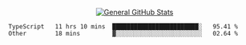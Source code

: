 <p align="center">
  <a href="https://github.com/AndyDevv">
    <img src="https://github-readme-stats.vercel.app/api?username=AndyDevv&custom_title=General%20GitHub%20Stats&theme=aura_dark" alt="General GitHub Stats">
  </a>
</p>

<!--START_SECTION:waka-->

```text
TypeScript   11 hrs 10 mins  ████████████████████████░   95.41 %
Other        18 mins         ▓░░░░░░░░░░░░░░░░░░░░░░░░   02.64 %
```

<!--END_SECTION:waka-->
